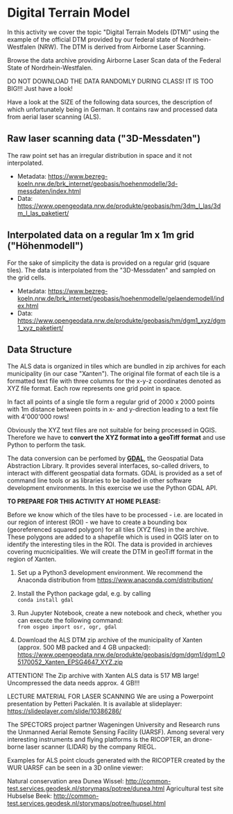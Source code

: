 # Digital Terrain Model

In this activity we cover the topic "Digital Terrain Models (DTM)" using the example of the official DTM provided by our federal state of Nordrhein-Westfalen (NRW). The DTM is derived from Airborne Laser Scanning.

Browse the data archive providing Airborne Laser Scan data of the Federal State of Nordrhein-Westfalen.

DO NOT DOWNLOAD THE DATA RANDOMLY DURING CLASS! IT IS TOO BIG!!! Just have a look!

Have a look at the SIZE of the following data sources, the description of which unfortunately being in German. It contains raw and processed data from aerial laser scanning (ALS).

## Raw laser scanning data ("3D-Messdaten") ##

The raw point set has an irregular distribution in space and it not interpolated.

* Metadata: https://www.bezreg-koeln.nrw.de/brk_internet/geobasis/hoehenmodelle/3d-messdaten/index.html
* Data: https://www.opengeodata.nrw.de/produkte/geobasis/hm/3dm_l_las/3dm_l_las_paketiert/


## Interpolated data on a regular 1m x 1m grid ("Höhenmodell") ##

For the sake of simplicity the data is provided on a regular grid (square tiles). The data is interpolated from the "3D-Messdaten" and sampled on the grid cells.

* Metadata: https://www.bezreg-koeln.nrw.de/brk_internet/geobasis/hoehenmodelle/gelaendemodell/index.html
* Data: https://www.opengeodata.nrw.de/produkte/geobasis/hm/dgm1_xyz/dgm1_xyz_paketiert/

## Data Structure ##

The ALS data is organized in tiles which are bundled in zip archives for each municipality (in our case "Xanten"). The original file format of each tile is a formatted text file with three columns for the x-y-z coordinates denoted as XYZ file format. Each row represents one grid point in space.

In fact all points of a single tile form a regular grid of 2000 x 2000 points with 1m distance between points in x- and y-direction leading to a text file with 4'000'000 rows!

Obviously the XYZ text files are not suitable for being processed in QGIS. Therefore we have to **convert the XYZ format into a geoTiff format** and use Python to perform the task.

The data conversion can be perfomed by [**GDAL**](https://gdal.org/), the Geospatial Data Abstraction Library. It provides several interfaces, so-called drivers, to interact with different geospatial data formats. GDAL is provided as a set of command line tools or as libraries to be loaded in other software development environments. In this exercise we use the Python GDAL API. 

**TO PREPARE FOR THIS ACTIVITY AT HOME PLEASE:**

Before we know which of the tiles have to be processed - i.e. are located in our region of interest (ROI) - we have to create a bounding box (georeferenced squared polygon) for all tiles (XYZ files) in the archive. These polygons are added to a shapefile which is used in QGIS later on to identify the interesting tiles in the ROI. The data is provided in archieves covering mucnicipalities. We will create the DTM in geoTiff format in the region of Xanten. 

1) Set up a Python3 development environment. We recommend the Anaconda distribution from https://www.anaconda.com/distribution/

2) Install the Python package gdal, e.g. by calling <br>`conda install gdal` 

3) Run Jupyter Notebook, create a new notebook and check, whether you can execute the following command: <br>`from osgeo import osr, ogr, gdal`

4) Download the ALS DTM zip archive of the municipality of Xanten (approx. 500 MB packed and 4 GB unpacked): 
https://www.opengeodata.nrw.de/produkte/geobasis/dgm/dgm1/dgm1_05170052_Xanten_EPSG4647_XYZ.zip

ATTENTION! The Zip archive with Xanten ALS data is 517 MB large! Uncompressed the data needs approx. 4 GB!!!

LECTURE MATERIAL FOR LASER SCANNING
We are using a Powerpoint presentation by Petteri Packalén. It is available at slideplayer: https://slideplayer.com/slide/10386286/ 

The SPECTORS project partner Wageningen University and Research runs the Unmanned Aerial Remote Sensing Facility (UARSF). Among several very interesting instruments and flying platforms is the RICOPTER, an drone-borne laser scanner (LIDAR) by the company RIEGL.

Examples for ALS point clouds generated with the RICOPTER created by the WUR UARSF can be seen in a 3D online viewer:

Natural conservation area Dunea Wissel: http://common-test.services.geodesk.nl/storymaps/potree/dunea.html
Agricultural test site Hubselse Beek: http://common-test.services.geodesk.nl/storymaps/potree/hupsel.html
